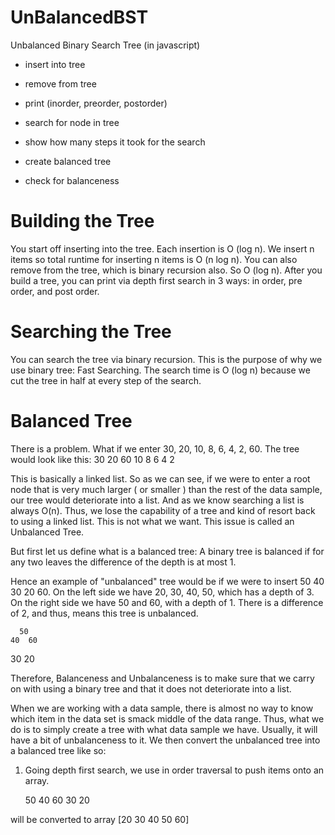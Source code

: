 # UnBalancedBST
Unbalanced Binary Search Tree (in javascript)

  - insert into tree
  - remove from tree
  - print (inorder, preorder, postorder)

  - search for node in tree
  - show how many steps it took for the search

  - create balanced tree
  - check for balanceness


# Building the Tree

You start off inserting into the tree. Each insertion is O (log n). We insert n items so total runtime for inserting n items is O (n log n).
You can also remove from the tree, which is binary recursion also. So O (log n).
After you build a tree, you can print via depth first search in 3 ways: in order, pre order, and post order.

# Searching the Tree

You can search the tree via binary recursion. This is the purpose of why we use binary tree: Fast Searching.
The search time is O (log n) because we cut the tree in half at every step of the search.

# Balanced Tree

There is a problem. What if we enter 30, 20, 10, 8, 6, 4, 2, 60. The tree would look like this:
            30
          20  60
        10
      8
    6
  4
2

This is basically a linked list. So as we can see, if we were to enter a root node that is very much larger ( or smaller ) than the rest of the data sample, our tree would deteriorate into a list. And as we know searching a list is always O(n). Thus, we lose the capability of a tree and kind of resort back to using a linked list. This is not what we want. This issue is called an Unbalanced Tree.

But first let us define what is a balanced tree: A binary tree is balanced if for any two leaves the difference of the depth is at most 1.

Hence an example of "unbalanced" tree would be if we were to insert 50 40 30 20 60. On the left side we have 20, 30, 40, 50, which has a depth of 3. On the right side we have 50 and 60, with a depth of 1. There is a difference of 2, and thus, means this tree is unbalanced.

      50
    40  60
  30
20

Therefore, Balanceness and Unbalanceness is to make sure that we carry on with using a binary tree and that it does not deteriorate into a list.

When we are working with a data sample, there is almost no way to know which item in the data set is smack middle of the data range. Thus, what we do is to simply create a tree with what data sample we have. Usually, it will have a bit of unbalanceness to it. We then convert the unbalanced tree into a balanced tree like so:

1) Going depth first search, we use in order traversal to push items onto an array.

      50
    40  60
  30
20

will be converted to array [20 30 40 50 60]
